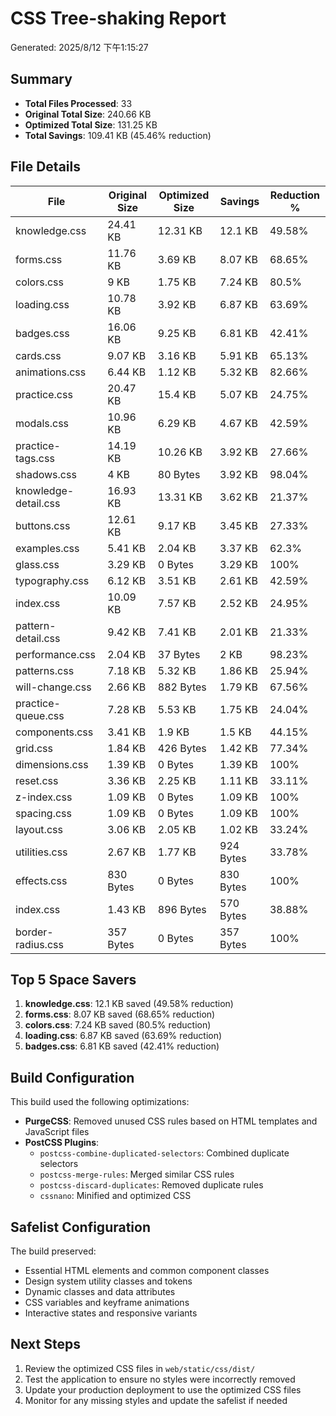 # CSS Tree-shaking Report

Generated: 2025/8/12 下午1:15:27

## Summary

- **Total Files Processed**: 33
- **Original Total Size**: 240.66 KB
- **Optimized Total Size**: 131.25 KB
- **Total Savings**: 109.41 KB (45.46% reduction)

## File Details

| File | Original Size | Optimized Size | Savings | Reduction % |
|------|---------------|----------------|---------|-------------|
| knowledge.css | 24.41 KB | 12.31 KB | 12.1 KB | 49.58% |
| forms.css | 11.76 KB | 3.69 KB | 8.07 KB | 68.65% |
| colors.css | 9 KB | 1.75 KB | 7.24 KB | 80.5% |
| loading.css | 10.78 KB | 3.92 KB | 6.87 KB | 63.69% |
| badges.css | 16.06 KB | 9.25 KB | 6.81 KB | 42.41% |
| cards.css | 9.07 KB | 3.16 KB | 5.91 KB | 65.13% |
| animations.css | 6.44 KB | 1.12 KB | 5.32 KB | 82.66% |
| practice.css | 20.47 KB | 15.4 KB | 5.07 KB | 24.75% |
| modals.css | 10.96 KB | 6.29 KB | 4.67 KB | 42.59% |
| practice-tags.css | 14.19 KB | 10.26 KB | 3.92 KB | 27.66% |
| shadows.css | 4 KB | 80 Bytes | 3.92 KB | 98.04% |
| knowledge-detail.css | 16.93 KB | 13.31 KB | 3.62 KB | 21.37% |
| buttons.css | 12.61 KB | 9.17 KB | 3.45 KB | 27.33% |
| examples.css | 5.41 KB | 2.04 KB | 3.37 KB | 62.3% |
| glass.css | 3.29 KB | 0 Bytes | 3.29 KB | 100% |
| typography.css | 6.12 KB | 3.51 KB | 2.61 KB | 42.59% |
| index.css | 10.09 KB | 7.57 KB | 2.52 KB | 24.95% |
| pattern-detail.css | 9.42 KB | 7.41 KB | 2.01 KB | 21.33% |
| performance.css | 2.04 KB | 37 Bytes | 2 KB | 98.23% |
| patterns.css | 7.18 KB | 5.32 KB | 1.86 KB | 25.94% |
| will-change.css | 2.66 KB | 882 Bytes | 1.79 KB | 67.56% |
| practice-queue.css | 7.28 KB | 5.53 KB | 1.75 KB | 24.04% |
| components.css | 3.41 KB | 1.9 KB | 1.5 KB | 44.15% |
| grid.css | 1.84 KB | 426 Bytes | 1.42 KB | 77.34% |
| dimensions.css | 1.39 KB | 0 Bytes | 1.39 KB | 100% |
| reset.css | 3.36 KB | 2.25 KB | 1.11 KB | 33.11% |
| z-index.css | 1.09 KB | 0 Bytes | 1.09 KB | 100% |
| spacing.css | 1.09 KB | 0 Bytes | 1.09 KB | 100% |
| layout.css | 3.06 KB | 2.05 KB | 1.02 KB | 33.24% |
| utilities.css | 2.67 KB | 1.77 KB | 924 Bytes | 33.78% |
| effects.css | 830 Bytes | 0 Bytes | 830 Bytes | 100% |
| index.css | 1.43 KB | 896 Bytes | 570 Bytes | 38.88% |
| border-radius.css | 357 Bytes | 0 Bytes | 357 Bytes | 100% |

## Top 5 Space Savers

1. **knowledge.css**: 12.1 KB saved (49.58% reduction)
2. **forms.css**: 8.07 KB saved (68.65% reduction)
3. **colors.css**: 7.24 KB saved (80.5% reduction)
4. **loading.css**: 6.87 KB saved (63.69% reduction)
5. **badges.css**: 6.81 KB saved (42.41% reduction)

## Build Configuration

This build used the following optimizations:

- **PurgeCSS**: Removed unused CSS rules based on HTML templates and JavaScript files
- **PostCSS Plugins**:
  - `postcss-combine-duplicated-selectors`: Combined duplicate selectors
  - `postcss-merge-rules`: Merged similar CSS rules
  - `postcss-discard-duplicates`: Removed duplicate rules
  - `cssnano`: Minified and optimized CSS

## Safelist Configuration

The build preserved:
- Essential HTML elements and common component classes
- Design system utility classes and tokens
- Dynamic classes and data attributes
- CSS variables and keyframe animations
- Interactive states and responsive variants

## Next Steps

1. Review the optimized CSS files in `web/static/css/dist/`
2. Test the application to ensure no styles were incorrectly removed
3. Update your production deployment to use the optimized CSS files
4. Monitor for any missing styles and update the safelist if needed

